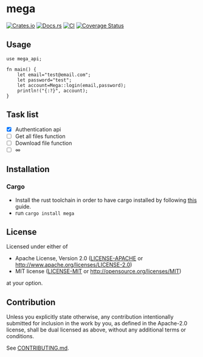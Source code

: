 # mega

[![Crates.io](https://img.shields.io/crates/v/mega_api.svg)](https://crates.io/crates/mega_api)
[![Docs.rs](https://docs.rs/mega_api/badge.svg)](https://docs.rs/mega_api)
[![CI](https://github.com/sero01000/mega/workflows/Continuous%20Integration/badge.svg)](https://github.com/sero01000/mega/actions)
[![Coverage Status](https://coveralls.io/repos/github/sero01000/mega/badge.svg?branch=main)](https://coveralls.io/github/sero01000/mega?branch=main)


## Usage


```
use mega_api;

fn main() {
    let email="test@email.com";
    let password="test";
    let account=Mega::login(email,password);
    println!("{:?}", account);
}
```

## Task list
- [x] Authentication api
- [ ] Get all files function
- [ ] Download file function
- [ ] ∞

## Installation

### Cargo

* Install the rust toolchain in order to have cargo installed by following
  [this](https://www.rust-lang.org/tools/install) guide.
* run `cargo install mega`

## License

Licensed under either of

 * Apache License, Version 2.0
   ([LICENSE-APACHE](LICENSE-APACHE) or http://www.apache.org/licenses/LICENSE-2.0)
 * MIT license
   ([LICENSE-MIT](LICENSE-MIT) or http://opensource.org/licenses/MIT)

at your option.

## Contribution

Unless you explicitly state otherwise, any contribution intentionally submitted
for inclusion in the work by you, as defined in the Apache-2.0 license, shall be
dual licensed as above, without any additional terms or conditions.

See [CONTRIBUTING.md](CONTRIBUTING.md).
